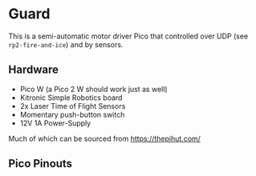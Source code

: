 # Guard

This is a semi-automatic motor driver Pico that controlled over UDP (see `rp2-fire-and-ice`) and by sensors.

## Hardware

- Pico W (a Pico 2 W should work just as well)
- Kitronic Simple Robotics board
- 2x Laser Time of Flight Sensors
- Momentary push-button switch
- 12V 1A Power-Supply

Much of which can be sourced from https://thepihut.com/

## Pico Pinouts

